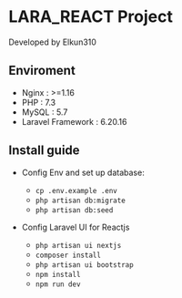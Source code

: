 # LARA_REACT Project
Developed by Elkun310

## Enviroment
- Nginx : >=1.16
- PHP : 7.3
- MySQL : 5.7
- Laravel Framework : 6.20.16

## Install guide

- Config Env and set up database:
    - `cp .env.example .env`
    - `php artisan db:migrate`
    - `php artisan db:seed`
    
- Config Laravel UI for Reactjs
    - `php artisan ui nextjs`
    - `composer install`
    - `php artisan ui bootstrap`
    - `npm install`
    - `npm run dev`
